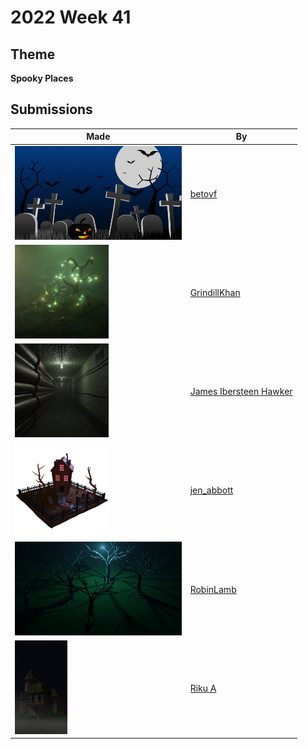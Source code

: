 # 2022 Week 41


## Theme

**Spooky Places**


## Submissions

| Made | By |
|------|----|
| <img src="./betovf/spooky-graveyard.png" height="150" /> | [betovf](./betovf/) |
| <img src="./GrindillKhan/Weekly_Spooky_Places_GrindillKhan.jpg" height="150" /> | [GrindillKhan](./GrindillKhan/) |
| <img src="./JamesIbersteenHawker/Factory_Maintenance_Tunnel.jpg" height="150" /> | [James Ibersteen Hawker](./JamesIbersteenHawker/) |
| <img src="./jen_abbott/spooky-places-jsa-oct2022.png" height="150" /> | [jen_abbott](./jen_abbott/) |
| <img src="./RobinLamb/hauntedforest.png" height="150" /> | [RobinLamb](./RobinLamb/) |
| <img src="./RikuA/spookyHouse.png" height="150" /> | [Riku A](./RikuA/) |
